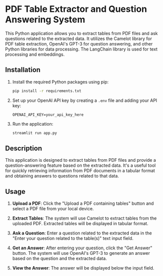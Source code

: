# PDF Table Extractor and Question Answering System

This Python application allows you to extract tables from PDF files and ask questions related to the extracted data. It utilizes the Camelot library for PDF table extraction, OpenAI's GPT-3 for question answering, and other Python libraries for data processing. The LangChain library is used for text processing and embeddings.

## Installation

1. Install the required Python packages using pip:

   ```bash
   pip install -r requirements.txt
   ```

2. Set up your OpenAI API key by creating a `.env` file and adding your API key:

   ```
   OPENAI_API_KEY=your_api_key_here
   ```

3. Run the application:

   ```bash
   streamlit run app.py
   ```

## Description

This application is designed to extract tables from PDF files and provide a question-answering feature based on the extracted data. It's a useful tool for quickly retrieving information from PDF documents in a tabular format and obtaining answers to questions related to that data.

## Usage

1. **Upload a PDF**: Click the "Upload a PDF containing tables" button and select a PDF file from your local device.

2. **Extract Tables**: The system will use Camelot to extract tables from the uploaded PDF. Extracted tables will be displayed in tabular format.

3. **Ask a Question**: Enter a question related to the extracted data in the "Enter your question related to the table(s)" text input field.

4. **Get an Answer**: After entering your question, click the "Get Answer" button. The system will use OpenAI's GPT-3 to generate an answer based on the question and the extracted data.

5. **View the Answer**: The answer will be displayed below the input field.
